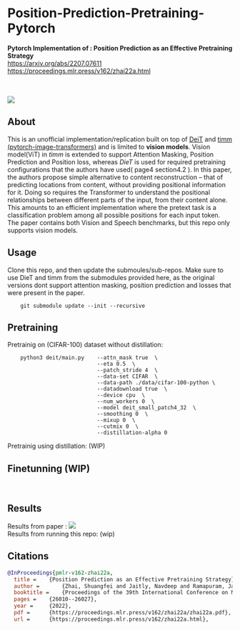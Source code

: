 # Position-Prediction-Pretraining-Pytorch
**Pytorch Implementation of : Position Prediction as an Effective Pretraining Strategy**   
https://arxiv.org/abs/2207.07611   
https://proceedings.mlr.press/v162/zhai22a.html     

<br>
<br>
<img src="https://github.com/arshadshk/Position-Prediction-Pretraining-MP3/blob/main/images/title.png">
<br>

## About  
This is an unofficial implementation/replication built on top of [DeiT]("https://github.com/facebookresearch/deit") and [timm (pytorch-image-transformers)]("https://github.com/rwightman/pytorch-image-models") and is limited to **vision models**. Vision model(ViT) in *timm* is extended to support Attention Masking, Position Prediction and Position loss, whereas *DieT* is used for required pretraining configurations that the authors have used( page4 section4.2 ).
In this paper, the authors propose simple alternative to content reconstruction – that of predicting locations from content, without providing positional information for it. Doing so requires the Transformer to understand the positional relationships between different parts of the input, from their content alone. This amounts
to an efficient implementation where the pretext task is a classification problem among all possible positions for each input token. The paper contains both Vision and Speech benchmarks, but this repo only supports vision models.  

## Usage 
Clone this repo, and then update the submoules/sub-repos. Make sure to use DieT and timm from the submodules provided here, as the original versions dont support attention masking, position prediction and losses that were present in the paper.

        git submodule update --init --recursive     


## Pretraining
Pretrainig on (CIFAR-100) dataset without distillation: 

        python3 deit/main.py    --attn_mask true  \
                                --eta 0.5  \
                                --patch_stride 4  \
                                --data-set CIFAR  \
                                --data-path ./data/cifar-100-python \
                                --datadownload true  \
                                --device cpu  \
                                --num_workers 0  \
                                --model deit_small_patch4_32  \
                                --smoothing 0  \
                                --mixup 0  \
                                --cutmix 0  \
                                --distillation-alpha 0  

Pretrainig using distillation: (WIP)

## Finetunning  (WIP)
<br>

## Results
Results from paper : 
<img src=https://github.com/arshadshk/Position-Prediction-Pretraining-MP3/blob/main/images/results.png>
<br>
Results from running this repo: (wip)


## Citations

```bibtex
@InProceedings{pmlr-v162-zhai22a,
  title = 	 {Position Prediction as an Effective Pretraining Strategy},
  author =       {Zhai, Shuangfei and Jaitly, Navdeep and Ramapuram, Jason and Busbridge, Dan and Likhomanenko, Tatiana and Cheng, Joseph Y and Talbott, Walter and Huang, Chen and Goh, Hanlin and Susskind, Joshua M},
  booktitle = 	 {Proceedings of the 39th International Conference on Machine Learning},
  pages = 	 {26010--26027},
  year = 	 {2022},
  pdf = 	 {https://proceedings.mlr.press/v162/zhai22a/zhai22a.pdf},
  url = 	 {https://proceedings.mlr.press/v162/zhai22a.html},
```





